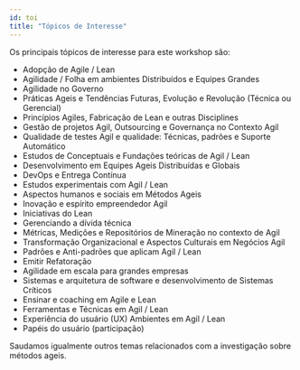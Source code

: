 ```yaml
---
id: toi
title: "Tópicos de Interesse"
---
```


Os principais tópicos de interesse para este workshop são:

- Adopção de Agile / Lean
- Agilidade / Folha em ambientes Distribuídos e Equipes Grandes
- Agilidade no Governo
- Práticas Ageis e Tendências Futuras, Evolução e Revolução (Técnica ou Gerencial)
- Princípios Agiles, Fabricação de Lean e outras Disciplines
- Gestão de projetos Agil, Outsourcing e Governança no Contexto Agil
- Qualidade de testes Agil e qualidade: Técnicas, padrões e Suporte Automático
- Estudos de Conceptuais e Fundações teóricas de Agil / Lean
- Desenvolvimento em Equipes Ageis Distribuídas e Globais
- DevOps e Entrega Contínua
- Estudos experimentais com Agil / Lean
- Aspectos humanos e sociais em Métodos Ageis
- Inovação e espírito empreendedor Agil
- Iniciativas do Lean
- Gerenciando a dívida técnica
- Métricas, Medições e Repositórios de Mineração no contexto de Agil
- Transformação Organizacional e Aspectos Culturais em Negócios Agil
- Padrões e Anti-padrões que aplicam Agil / Lean
- Emitir Refatoração
- Agilidade em escala para grandes empresas
- Sistemas e arquitetura de software e desenvolvimento de Sistemas Críticos
- Ensinar e coaching em Agile e Lean
- Ferramentas e Técnicas em Agil / Lean
- Experiência do usuário (UX) Ambientes em Agil / Lean
- Papéis do usuário (participação)

Saudamos igualmente outros temas relacionados com a investigação sobre métodos ageis.